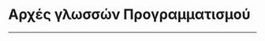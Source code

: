 <html>
  <meta charset='utf-8'>
<head>
  <title>Αρχες Γλωσσών Προγραμματισμού</title>
  </head>
<body>
  <h1>Αρχές γλωσσών Προγραμματισμού</h1>
   <hr>
   </body>
  </html>

